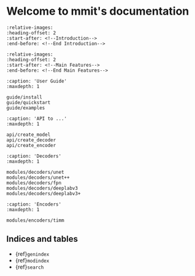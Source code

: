 # Welcome to mmit's documentation

```{include} ../../README.md
:relative-images:
:heading-offset: 2
:start-after: <!--Introduction-->
:end-before: <!--End Introduction-->
```

```{include} ../../README.md
:relative-images:
:heading-offset: 2
:start-after: <!--Main Features-->
:end-before: <!--End Main Features-->
```

```{toctree}
:caption: 'User Guide'
:maxdepth: 1

guide/install
guide/quickstart
guide/examples
```

```{toctree}
:caption: 'API to ...'
:maxdepth: 1

api/create_model
api/create_decoder
api/create_encoder
```

```{toctree}
:caption: 'Decoders'
:maxdepth: 1

modules/decoders/unet
modules/decoders/unet++
modules/decoders/fpn
modules/decoders/deeplabv3
modules/decoders/deeplabv3+
```

```{toctree}
:caption: 'Encoders'
:maxdepth: 1

modules/encoders/timm
```

## Indices and tables

- {ref}`genindex`
- {ref}`modindex`
- {ref}`search`
